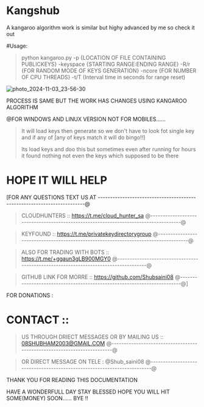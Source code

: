 # Kangshub
A kangaroo algorithm work is similar but highy advanced by me so check it out 

#Usage:

> python kangaroo.py -p {LOCATION OF FILE CONTAINING PUBLICKEYS} -keyspace {STARTING RANGE:ENDING RANGE} -R/r {FOR RANDOM MODE OF KEYS GENERATION} -ncore {FOR NUMBER OF CPU THREADS} -t/T (Interval time in seconds for range reset)

![photo_2024-11-03_23-56-30](https://github.com/user-attachments/assets/c78695c4-ea9d-4f33-a6f3-534a69582ece)



PROCESS IS SAME BUT THE WORK HAS CHANGES USING KANGAROO ALGORITHM

@FOR WINDOWS AND LINUX VERSION NOT FOR MOBILES......

> It will load keys then generate so we don't have to look fot single key and if any of
 [any of keys match it will do bingo!!]
>
> Its load keys and doo this but sometimes even after running for hours it found nothing not even the keys which supposed to be there 

# HOPE IT WILL HELP
[FOR ANY QUESTIONS TEXT US AT
 ------------------------------------------------------------------------@
 
> CLOUDHUNTERS :: https://t.me/cloud_hunter_sa
 @------------------------------------------------------------------------------------@
 
> KEYFOUND ::  https://t.me/privatekeydirectorygroup
 @------------------------------------------------------------------------------------@

> ALSO FOR TRADING WITH BOTS :: https://t.me/+ggaun3gLB900MGY0
 @------------------------------------------------------------------------------------@

> GITHUB LINK FOR MORRE :: https://github.com/Shubsaini08
 @------------------------------------------------------------------------@]

FOR DONATIONS : 

# CONTACT :: 
> US THROUGH DRIECT MESSAGES OR BY MAILING US ::   08SHUBHAM2003@GMAIL.COM
 @------------------------------------------------------------------------@

> OR DIRECT MESSAGE ON TELE : @Shub_saini08 
 @------------------------------------------------------------------------@

THANK YOU FOR READING THIS DOCUMENTATION

HAVE A WONDERFULL DAY STAY BLESSED HOPE YOU WILL HIT SOME(MONEY) SOON......
BYE !!
